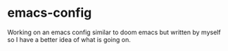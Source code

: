 # emacs-config
Working on an emacs config similar to doom emacs but written by myself so I have a better idea of what is going on.
